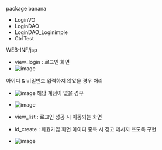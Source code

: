 package banana
- LoginVO
- LoginDAO
- LoginDAO_Loginimple
- CtrlTest


WEB-INF/jsp
- view_login : 로그인 화면
- ![image](https://user-images.githubusercontent.com/97445004/152490133-1172f2b8-581d-4d3f-89ab-16eff46436ad.png)

아이디 & 비밀번호 입력하지 않았을 경우 처리
- ![image](https://user-images.githubusercontent.com/97445004/152490196-033f9db9-186f-48e0-93a7-1b1b19a87112.png)
해당 계정이 없을 경우
- ![image](https://user-images.githubusercontent.com/97445004/152490189-2529ad20-723c-4273-bc1a-980c1bbbe182.png)


- view_list : 로그인 성공 시 이동되는 화면
- id_create : 회원가입 화면
아이디 중복 시 경고 메시지 뜨도록 구현
- ![image](https://user-images.githubusercontent.com/97445004/152490254-232c0dd9-4b9b-4362-a1e1-6b92f7829dc6.png)


